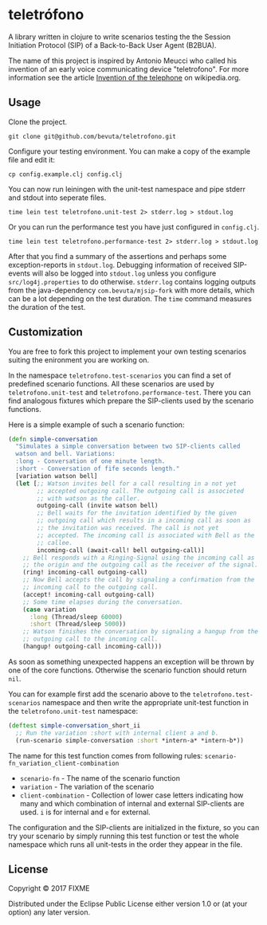 # teletrófono

A library written in clojure to write scenarios testing the the
Session Initiation Protocol (SIP) of a Back-to-Back User Agent
(B2BUA).

The name of this project is inspired by Antonio Meucci who called his
invention of an early voice communicating device "teletrofono". For more information
see the
article
[Invention of the telephone](https://en.wikipedia.org/wiki/Invention_of_the_telephone) on
wikipedia.org.

## Usage

Clone the project.

``` shell
git clone git@github.com/bevuta/teletrofono.git
```

Configure your testing environment. You can make a copy of the example
file and edit it:

``` shell
cp config.example.clj config.clj
```

You can now run leiningen with the unit-test namespace and pipe stderr
and stdout into seperate files.

``` shell
time lein test teletrofono.unit-test 2> stderr.log > stdout.log
```

Or you can run the performance test you have just configured in `config.clj`.

``` shell
time lein test teletrofono.performance-test 2> stderr.log > stdout.log
```

After that you find a summary of the assertions and perhaps some
exception-reports in `stdout.log`. Debugging information of received
SIP-events will also be logged into `stdout.log` unless you configure
`src/log4j.properties` to do otherwise. `stderr.log` contains logging
outputs from the java-dependency `com.bevuta/mjsip-fork` with more
details, which can be a lot depending on the test duration. The `time`
command measures the duration of the test.

## Customization

You are free to fork this project to implement your own testing
scenarios suiting the enironment you are working on.

In the namespace `teletrofono.test-scenarios` you can find a set of
predefined scenario functions. All these scenarios are used by
`teletrofono.unit-test` and `teletrofono.performance-test`. There you
can find analogous fixtures which prepare the SIP-clients used by the
scenario functions.

Here is a simple example of such a scenario function:

``` clojure
(defn simple-conversation
  "Simulates a simple conversation between two SIP-clients called
  watson and bell. Variations:
  :long - Conversation of one minute length.
  :short - Conversation of fife seconds length."
  [variation watson bell]
  (let [;; Watson invites bell for a call resulting in a not yet
        ;; accepted outgoing call. The outgoing call is associeted
        ;; with watson as the caller.
        outgoing-call (invite watson bell)
        ;; Bell waits for the invitation identified by the given
        ;; outgoing call which results in a incoming call as soon as
        ;; the invitation was received. The call is not yet
        ;; accepted. The incoming call is associated with Bell as the
        ;; callee.
        incoming-call (await-call! bell outgoing-call)]
    ;; Bell responds with a Ringing-Signal using the incoming call as
    ;; the origin and the outgoing call as the receiver of the signal.
    (ring! incoming-call outgoing-call)
    ;; Now Bell accepts the call by signaling a confirmation from the
    ;; incoming call to the outgoing call.
    (accept! incoming-call outgoing-call)
    ;; Some time elapses during the conversation.
    (case variation
      :long (Thread/sleep 60000)
      :short (Thread/sleep 5000))
    ;; Watson finishes the conversation by signaling a hangup from the
    ;; outgoing call to the incoming call.
    (hangup! outgoing-call incoming-call)))
```

As soon as something unexpected happens an exception will be thrown by
one of the core functions. Otherwise the scenario function should
return `nil`.

You can for example first add the scenario above to the
`teletrofono.test-scenarios` namespace and then write the appropriate
unit-test function in the `teletrofono.unit-test` namespace:

``` clojure
(deftest simple-conversation_short_ii
  ;; Run the variation :short with internal client a and b.
  (run-scenario simple-conversation :short *intern-a* *intern-b*))
```

The name for this test function comes from following rules:
`scenario-fn_variation_client-combination`
- `scenario-fn` - The name of the scenario function
- `variation` - The variation of the scenario
- `client-combination` - Collection of lower case letters indicating
  how many and which combination of internal and external SIP-clients
  are used. `i` is for internal and `e` for external.

The configuration and the SIP-clients are initialized in the fixture,
so you can try your scenario by simply running this test function or
test the whole namespace which runs all unit-tests in the order they
appear in the file.

## License

Copyright © 2017 FIXME

Distributed under the Eclipse Public License either version 1.0 or (at
your option) any later version.
